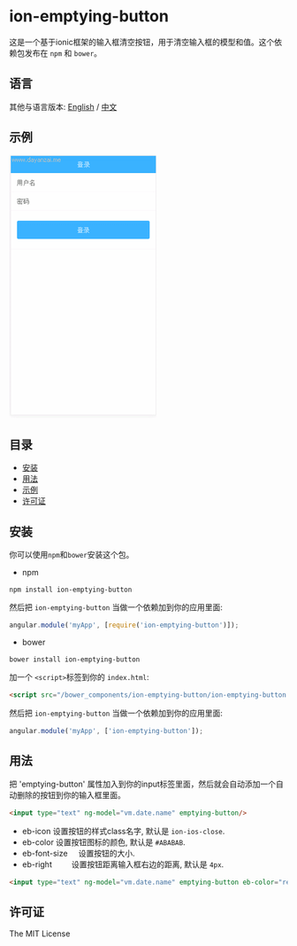 # ion-emptying-button

这是一个基于ionic框架的输入框清空按钮，用于清空输入框的模型和值。这个依赖包发布在 `npm` 和 `bower`。

## 语言
其他与语言版本: [English](https://github.com/jarden-liu/ion-emptying-button/blob/master/README.md) / [中文](https://github.com/jarden-liu/ion-emptying-button/blob/master/README.zh-cn.md)

## 示例
![示例](https://raw.githubusercontent.com/jarden-liu/ion-emptying-button/master/img/demo-zhcn.gif)

## 目录
- [安装](#安装)
- [用法](#用法)
- [示例](#示例)
- [许可证](#许可证)



## 安装
你可以使用`npm`和`bower`安装这个包。

- npm

```shell
npm install ion-emptying-button
```
然后把 `ion-emptying-button` 当做一个依赖加到你的应用里面:

```javascript
angular.module('myApp', [require('ion-emptying-button')]);
```

- bower

```shell
bower install ion-emptying-button
```


加一个 `<script>`标签到你的 `index.html`:

```html
<script src="/bower_components/ion-emptying-button/ion-emptying-button.js"></script>
```

然后把 `ion-emptying-button` 当做一个依赖加到你的应用里面:

```javascript
angular.module('myApp', ['ion-emptying-button']);
```


## 用法
把 'emptying-button' 属性加入到你的input标签里面，然后就会自动添加一个自动删除的按钮到你的输入框里面。

```html
<input type="text" ng-model="vm.date.name" emptying-button/>
```
- eb-icon          设置按钮的样式class名字, 默认是 `ion-ios-close`.
- eb-color         设置按钮图标的颜色, 默认是 `#ABABAB`.
- eb-font-size     设置按钮的大小.
- eb-right         设置按钮距离输入框右边的距离, 默认是 `4px`.

```html
<input type="text" ng-model="vm.date.name" emptying-button eb-color="red" eb-right="4px" eb-font-size="15px" eb-icon="ion-android-close"/>
```


## 许可证
The MIT License
